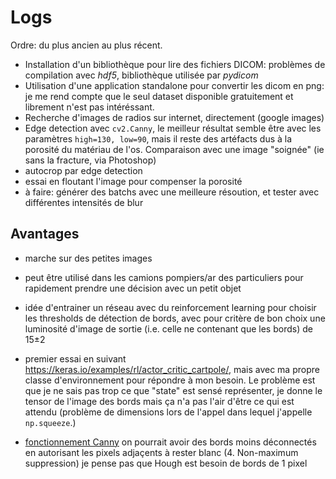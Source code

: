 # Logs

Ordre: du plus ancien au plus récent.

- Installation d'un bibliothèque pour lire des fichiers DICOM: problèmes de compilation avec _hdf5_, bibliothèque utilisée par _pydicom_
- Utilisation d'une application standalone pour convertir les dicom en png: je me rend compte que le seul dataset disponible gratuitement et librement n'est pas intéréssant.
- Recherche d'images de radios sur internet, directement (google images)
- Edge detection avec `cv2.Canny`, le meilleur résultat semble être avec les paramètres `high=130, low=90`, mais il reste des artéfacts dus à la porosité du matériau de l'os. Comparaison avec une image "soignée" (ie sans la fracture, via Photoshop)
- autocrop par edge detection
- essai en floutant l'image pour compenser la porosité
- à faire: générer des batchs avec une meilleure résoution, et tester avec différentes intensités de blur

## Avantages
- marche sur des petites images
- peut être utilisé dans les camions pompiers/ar des particuliers pour rapidement prendre une décision avec un petit objet

- idée d'entrainer un réseau avec du reinforcement learning pour choisir les thresholds de détection de bords, avec pour critère de bon choix une luminosité d'image de sortie (i.e. celle ne contenant que les bords) de 15±2

- premier essai en suivant https://keras.io/examples/rl/actor_critic_cartpole/, mais avec
ma propre classe d'environnement pour répondre à mon besoin. Le problème est que je ne sais pas trop ce que "state" est sensé représenter, je donne le tensor de l'image des bords mais 
ça n'a pas l'air d'être ce qui est attendu (problème de dimensions lors de l'appel dans lequel j'appelle `np.squeeze`.)


- [fonctionnement Canny](https://docs.opencv.org/3.4/da/d22/tutorial_py_canny.html) on pourrait avoir des bords moins déconnectés en autorisant les pixels adjaçents à rester blanc (4. Non-maximum suppression)
    je pense pas que Hough est besoin de bords de 1 pixel

